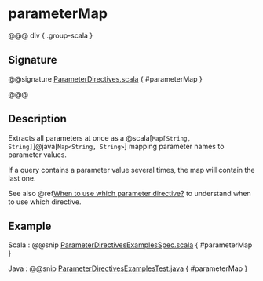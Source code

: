 # parameterMap

@@@ div { .group-scala }
## Signature

@@signature [ParameterDirectives.scala](/http/src/main/scala/akka/http/scaladsl/server/directives/ParameterDirectives.scala) { #parameterMap }

@@@

## Description

Extracts all parameters at once as a @scala[`Map[String, String]`]@java[`Map<String, String>`] mapping parameter names to parameter values.

If a query contains a parameter value several times, the map will contain the last one.

See also @ref[When to use which parameter directive?](index.md#which-parameter-directive) to understand when to use which directive.

## Example

Scala
:  @@snip [ParameterDirectivesExamplesSpec.scala](/docs/src/test/scala/docs/http/scaladsl/server/directives/ParameterDirectivesExamplesSpec.scala) { #parameterMap }

Java
:  @@snip [ParameterDirectivesExamplesTest.java](/docs/src/test/java/docs/http/javadsl/server/directives/ParameterDirectivesExamplesTest.java) { #parameterMap }
